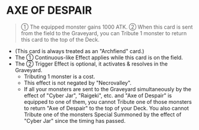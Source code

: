 
# AXE OF DESPAIR  
> ① The equipped monster gains 1000 ATK. ② When this card is sent from the field to the Graveyard, you can Tribute 1 monster to return this card to the top of the Deck.

*   (This card is always treated as an "Archfiend" card.)
*   The ① Continuous-like Effect applies while this card is on the field.
*   The ② Trigger Effect is optional, it activates & resolves in the Graveyard.
    *   Tributing 1 monster is a cost.
    *   This effect is not negated by "Necrovalley".
    *   If all your monsters are sent to the Graveyard simultaneously by the effect of "Cyber Jar", "Raigeki", etc. and "Axe of Despair" is equipped to one of them, you cannot Tribute one of those monsters to return "Axe of Despair" to the top of your Deck. You also cannot Tribute one of the monsters Special Summoned by the effect of "Cyber Jar" since the timing has passed.

  